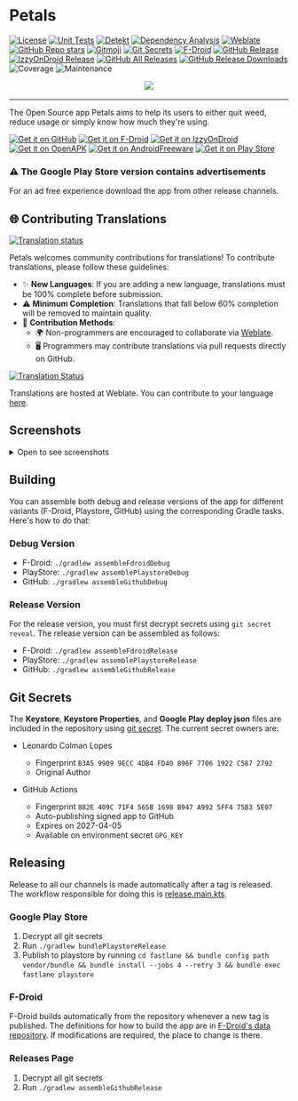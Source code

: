 # Petals

[![License](https://img.shields.io/github/license/LeoColman/Petals)](https://github.com/LeoColman/Petals/blob/main/LICENSE)
[![Unit Tests](https://github.com/LeoColman/Petals/actions/workflows/unit-tests.yaml/badge.svg)](https://github.com/LeoColman/Petals/actions/workflows/unit-tests.yaml)
[![Detekt](https://github.com/LeoColman/Petals/actions/workflows/detekt.yaml/badge.svg)](https://github.com/LeoColman/Petals/actions/workflows/detekt.yaml)
[![Dependency Analysis](https://github.com/LeoColman/Petals/actions/workflows/dependency-license-analysis.yaml/badge.svg)](https://github.com/LeoColman/Petals/actions/workflows/dependency-analysis.yaml)
[![Weblate](https://hosted.weblate.org/widgets/petals-app/-/svg-badge.svg)](https://hosted.weblate.org/engage/petals-app/)
[![GitHub Repo stars](https://img.shields.io/github/stars/LeoColman/Petals?style=plastic)](https://star-history.com/#LeoColman/Petals&Date)
[![Gitmoji](https://img.shields.io/badge/gitmoji-%20😜%20😍-FFDD67.svg?style=plastic)](https://gitmoji.dev/)
[![Git Secrets](https://img.shields.io/badge/git%20secrets-enabled-green)](https://github.com/sobolevn/git-secret)
[![F-Droid](https://img.shields.io/f-droid/v/br.com.colman.petals)](https://f-droid.org/packages/br.com.colman.petals/)
[![GitHub Release](https://img.shields.io/github/v/release/LeoColman/Petals?label=github)](https://github.com/LeoColman/Petals/releases)
[![IzzyOnDroid Release](https://img.shields.io/endpoint?url=https://apt.izzysoft.de/fdroid/api/v1/shield/br.com.colman.petals)](https://apt.izzysoft.de/fdroid/index/apk/br.com.colman.petals)
[![GitHub All Releases](https://img.shields.io/github/downloads/LeoColman/Petals/total?label=Downloads%20All%20Time%20(GitHub))](https://github.com/LeoColman/Petals/releases)
[![GitHub Release Downloads](https://img.shields.io/github/downloads/LeoColman/Petals/latest/total?label=Downloads%20Latest%20Release%20(GitHub))](https://github.com/LeoColman/Petals/releases/latest)
![Coverage](https://leocolman.github.io/Petals/coverage-badge.svg)
![Maintenance](https://img.shields.io/maintenance/yes/2025)


<p align="center" width="100%">
    <img  src="https://repobeats.axiom.co/api/embed/fc784a940119497476ba4d6694b88876e01aecbc.svg">
</p>

------
The Open Source app Petals aims to help its users to either quit weed, reduce usage or simply know how much they're
using.

[<img src="https://user-images.githubusercontent.com/1577251/236347752-5c312036-27d1-4515-ab86-dc2aa9a09e66.png" alt="Get it on GitHub" height="80">](https://github.com/LeoColman/Petals/releases)
[<img src="https://fdroid.gitlab.io/artwork/badge/get-it-on.png" alt="Get it on F-Droid" height="80">](https://f-droid.org/packages/br.com.colman.petals/)
[<img src="https://gitlab.com/IzzyOnDroid/repo/-/raw/master/assets/IzzyOnDroid.png" alt="Get it on IzzyOnDroid" height="80">](https://apt.izzysoft.de/fdroid/index/apk/br.com.colman.petals)
[<img src="https://www.openapk.net/images/openapk-badge.png" alt="Get it on OpenAPK" height="80">](https://www.openapk.net/petals/br.com.colman.petals/)
[<img src="https://www.androidfreeware.net/images/androidfreeware-badge.png" alt="Get it on AndroidFreeware" height="80">](https://www.androidfreeware.net/download-petals-apk.html)
[<img src="https://play.google.com/intl/en_us/badges/static/images/badges/en_badge_web_generic.png" alt="Get it on Play Store" height="80">](https://play.google.com/store/apps/details?id=br.com.colman.petals)

### ⚠️ The Google Play Store version contains advertisements

For an ad free experience download the app from other release channels.

## 🌐 Contributing Translations

[![Translation status](https://hosted.weblate.org/widgets/petals-app/-/287x66-grey.png)](https://hosted.weblate.org/engage/petals-app/)

Petals welcomes community contributions for translations! To contribute translations, please follow these guidelines:

- ✨ **New Languages**: If you are adding a new language, translations must be 100% complete before submission.
- ⚠️ **Minimum Completion**: Translations that fall below 60% completion will be removed to maintain quality.
- 🤝 **Contribution Methods**:
  - 🌍 Non-programmers are encouraged to collaborate via [Weblate](https://hosted.weblate.org/engage/petals-app/).
  - 🖥️ Programmers may contribute translations via pull requests directly on GitHub.

[![Translation Status](https://hosted.weblate.org/widgets/petals-app/-/multi-red.svg)](https://hosted.weblate.org/engage/petals-app/)

Translations are hosted at Weblate. You can contribute to your language [here](https://hosted.weblate.org/engage/petals-app/).


## Screenshots

<details>
<summary>Open to see screenshots</summary>

![](fastlane/metadata/android/en-US/images/phoneScreenshots/1.png)
![](fastlane/metadata/android/en-US/images/phoneScreenshots/2.png)
![](fastlane/metadata/android/en-US/images/phoneScreenshots/3.png)

[More Screenshots](fastlane/metadata/android/en-US/images/phoneScreenshots/)
</details>

## Building

You can assemble both debug and release versions of the app for different variants (F-Droid, Playstore, GitHub) using
the corresponding Gradle tasks. Here's how to do that:

### Debug Version

- F-Droid: `./gradlew assembleFdroidDebug`
- PlayStore: `./gradlew assemblePlaystoreDebug`
- GitHub: `./gradlew assembleGithubDebug`

### Release Version

For the release version, you must first decrypt secrets using `git secret reveal`. The release version can be assembled
as follows:

- F-Droid: `./gradlew assembleFdroidRelease`
- PlayStore: `./gradlew assemblePlaystoreRelease`
- GitHub: `./gradlew assembleGithubRelease`

## Git Secrets

The **Keystore**, **Keystore Properties**, and **Google Play deploy json** files are included in the repository using
[git secret](https://sobolevn.me/git-secret/). The current secret owners are:

- Leonardo Colman Lopes
    - Fingerprint `B3A5 9909 9ECC 4DB4 FD40 896F 7706 1922 C587 2792`
    - Original Author

- GitHub Actions
    - Fingerprint `882E 409C 71F4 565B 1698 B947 A992 5FF4 75B3 5E07`
    - Auto-publishing signed app to GitHub
    - Expires on 2027-04-05
    - Available on environment secret `GPG_KEY`

## Releasing

Release to all our channels is made automatically after a tag is released. The workflow responsible for doing this
is [release.main.kts](.github/workflows/release.main.kts).

### Google Play Store

1. Decrypt all git secrets
2. Run `./gradlew bundlePlaystoreRelease`
3. Publish to playstore by running
   `cd fastlane && bundle config path vendor/bundle && bundle install --jobs 4 --retry 3 && bundle exec fastlane playstore`

### F-Droid

F-Droid builds automatically from the repository whenever a new tag is published. The definitions for how to build the
app are
in [F-Droid's data repository](https://gitlab.com/fdroid/fdroiddata/-/blob/master/metadata/br.com.colman.petals.yml). If
modifications are required, the place to change is there.

### Releases Page

1. Decrypt all git secrets
2. Run `./gradlew assembleGithubRelease`
